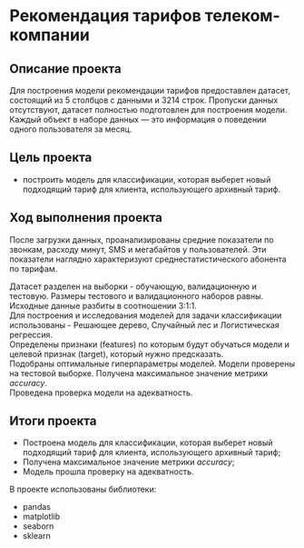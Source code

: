 # Рекомендация тарифов телеком-компании
## Описание проекта

Для построения модели рекомендации тарифов предоставлен датасет, состоящий из 5 столбцов с данными и 3214 строк. Пропуски данных отсутствуют, датасет полностью подготовлен для построения модели. Каждый объект в наборе данных — это информация о поведении одного пользователя за месяц.

## Цель проекта
- построить модель для классификации, которая выберет новый подходящий тариф для клиента, использующего архивный тариф.

## Ход выполнения проекта
После загрузки данных, проанализированы средние показатели по звонкам, расходу минут, SMS и мегабайтов у пользователей. Эти показатели наглядно характеризуют среднестатистического абонента по тарифам.

Датасет разделен на выборки - обучающую, валидационную и тестовую. Размеры тестового и валидационного наборов равны. Исходные данные разбиты в соотношении 3:1:1.
<br>Для построения и исследования моделей для задачи классификации использованы - Решающее дерево, Случайный лес и Логистическая регрессия.
<br>Определены признаки (features) по которым будут обучаться модели и целевой признак (target), который нужно предсказать.
<br>Подобраны оптимальные гиперпараметры моделей. Модели проверены на тестовой выборке. Получена максимальное значение метрики *accuracy*.
<br>Проведена проверка модели на адекватность.

## Итоги проекта
- Построена модель для классификации, которая выберет новый подходящий тариф для клиента, использующего архивный тариф;
- Получена максимальное значение метрики *accuracy*;
- Модель прошла проверку на адекватность.

В проекте использованы библиотеки:
- pandas
- matplotlib
- seaborn
- sklearn
